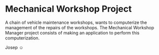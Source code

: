 # Mechanical Workshop Project
A chain of vehicle maintenance workshops, wants to computerize the management of the repairs of the workshops. The Mechanical Workshop Manager project consists of making an application to perform this computerization. 

Josep :relaxed:
